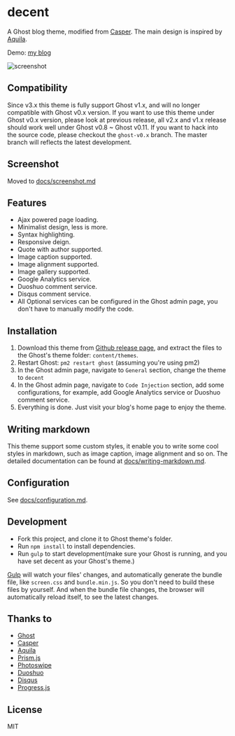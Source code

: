 # decent

A Ghost blog theme, modified from [Casper](https://github.com/TryGhost/Casper). The main design is inspired by [Aquila](https://github.com/lxndio/Aquila).

Demo: [my blog](https://blog.serenader.me)

![screenshot](screenshot/homepage.jpg)

## Compatibility

Since v3.x this theme is fully support Ghost v1.x, and will no longer compatible with Ghost v0.x version. If you want to use this theme under Ghost v0.x version, please look at previous release, all v2.x and v1.x release should work well under Ghost v0.8 ~ Ghost v0.11. If you want to hack into the source code, please checkout the `ghost-v0.x` branch. The master branch will reflects the latest development.

## Screenshot

Moved to [docs/screenshot.md](docs/screenshot.md)

## Features

- Ajax powered page loading.
- Minimalist design, less is more.
- Syntax highlighting.
- Responsive deign.
- Quote with author supported.
- Image caption supported.
- Image alignment supported.
- Image gallery supported.
- Google Analytics service.
- Duoshuo comment service.
- Disqus comment service.
- All Optional services can be configured in the Ghost admin page, you don't have to manually modify the code.

## Installation

1. Download this theme from [Github release page](https://github.com/serenader2014/decent/releases), and extract the files to the Ghost's theme folder: `content/themes`.
2. Restart Ghost: `pm2 restart ghost` (assuming you're using pm2)
3. In the Ghost admin page, navigate to `General` section, change the theme to `decent`
4. In the Ghost admin page, navigate to `Code Injection` section, add some configurations, for example, add Google Analytics service or Duoshuo comment service.
5. Everything is done. Just visit your blog's home page to enjoy the theme.

## Writing markdown

This theme support some custom styles, it enable you to write some cool styles in markdown, such as image caption, image alignment and so on. The detailed documentation can be found at [docs/writing-markdown.md](docs/writing-markdown.md).

## Configuration

See [docs/configuration.md](docs/configuration.md).

## Development

- Fork this project, and clone it to Ghost theme's folder.
- Run `npm install` to install dependencies.
- Run `gulp` to start development(make sure your Ghost is running, and you have set decent as your Ghost's theme.)

[Gulp](http://gulpjs.com) will watch your files' changes, and automatically generate the bundle file, like `screen.css` and `bundle.min.js`. So you don't need to build these files by yourself. And when the bundle file changes, the browser will automatically reload itself, to see the latest changes.

## Thanks to

- [Ghost](https://ghost.org)
- [Casper](https://github.com/TryGhost/Casper)
- [Aquila](https://github.com/lxndio/Aquila)
- [Prism.js](http://prismjs.com/index.html)
- [Photoswipe](http://photoswipe.com/)
- [Duoshuo](http://duoshuo.com/)
- [Disqus](https://disqus.com/)
- [Progress.js](https://github.com/serenader2014/progress.js)

## License

MIT
